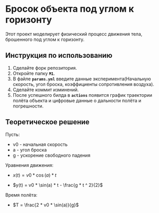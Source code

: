 # Бросок объекта под углом к горизонту

Этот проект моделирует физический процесс движения тела, брошенного под углом к горизонту.

## Инструкция по использованию

1. Сделайте форк репозитория.
2. Откройте папку **`M1`**.
3. В файле **`params.yml`** введите данные эксперимента(Начальную скорость, угол броска, коэффициенты сопротивления воздуха).
4. Сделайте коммит изминений.
5. После успешного билда в **`actions`**  появится график траектории полёта объекта и цифровые данные о дальности полёта и погрешности.

## Теоретическое решение

Пусть:
- v0 - начальная скорость
- a - угол броска
- g - ускорение свободного падения

Уравнения движения:

- $x(t) = v0 * \cos(a) * t$

- $y(t) = v0 * \sin(a) * t - \frac{g * t ^ 2}{2}$

Время полёта: 

- $T = \frac{2 * v0 * \sin(a)}{g}$
